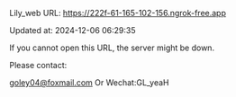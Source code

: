 Lily_web URL: https://222f-61-165-102-156.ngrok-free.app

Updated at: 2024-12-06 06:29:35

If you cannot open this URL, the server might be down.

Please contact: 

goley04@foxmail.com Or Wechat:GL_yeaH